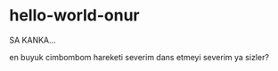 # hello-world-onur

SA KANKA...

en buyuk cimbombom 
hareketi severim dans etmeyi severim ya sizler?
